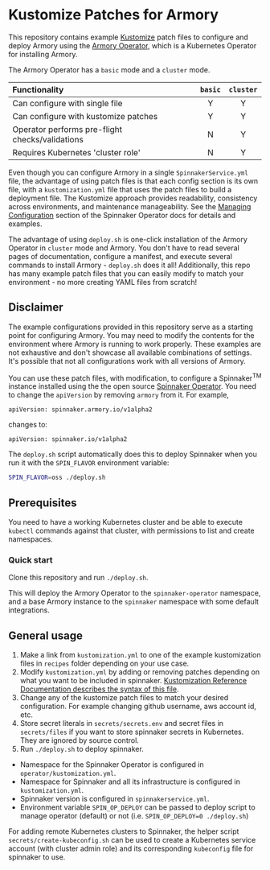 # Kustomize Patches for Armory

This repository contains example [Kustomize](https://kustomize.io) patch files to configure and deploy Armory using the [Armory Operator](https://docs.armory.io/docs/installation/operator/), which is a Kubernetes Operator for installing Armory.

The Armory Operator has a `basic` mode and a `cluster` mode.

Functionality                                   | `basic` | `cluster`
:-----------------------------------------------|:-------:|:--------:
Can configure with single file                  |    Y    |     Y
Can configure with kustomize patches            |    Y    |     Y
Operator performs pre-flight checks/validations |    N    |     Y
Requires Kubernetes 'cluster role'              |    N    |     Y

Even though you can configure Armory in a single `SpinnakerService.yml` file, the advantage of using patch files is that each config section is its own file, with a `kustomization.yml` file that uses the patch files to build a deployment file. The Kustomize approach provides readability, consistency across environments, and maintenance manageability.  See the [Managing Configuration](https://docs.armory.io/docs/installation/operator/#managing-configuration) section of the Spinnaker Operator docs for details and examples.

The advantage of using `deploy.sh` is one-click installation of the Armory Operator in `cluster` mode and Armory. You don't have to read several pages of documentation, configure a manifest, and execute several commands to install Armory - `deploy.sh` does it all! Additionally, this repo has many example patch files that you can easily modify to match your environment - no more creating YAML files from scratch!

## Disclaimer

The example configurations provided in this repository serve as a starting point for configuring Armory. You may need to modify the contents for the environment where Armory is running to work properly. These examples are not exhaustive and don't showcase all available combinations of settings. It's possible that not all configurations work with all versions of Armory.

You can use these patch files, with modification, to configure a Spinnaker<sup>TM</sup> instance installed using the the open source [Spinnaker Operator](https://github.com/armory/spinnaker-operator). You need to change the `apiVersion` by removing `armory` from it. For example,

```
apiVersion: spinnaker.armory.io/v1alpha2
```

changes to:

```
apiVersion: spinnaker.io/v1alpha2
```

The `deploy.sh` script automatically does this to deploy Spinnaker when you run it with the `SPIN_FLAVOR` environment variable:

```bash
SPIN_FLAVOR=oss ./deploy.sh

```

## Prerequisites

You need to have a working Kubernetes cluster and be able to execute `kubectl` commands against that cluster, with permissions to list and create namespaces.

### Quick start

Clone this repository and run `./deploy.sh`.

This will deploy the Armory Operator to the `spinnaker-operator` namespace, and a base Armory instance to the `spinnaker` namespace with some default integrations.

## General usage

1. Make a link from `kustomization.yml` to one of the example kustomization files in `recipes` folder depending on your use case.
1. Modify `kustomization.yml` by adding or removing patches depending on what you want to be included in spinnaker. [Kustomization Reference Documentation describes the syntax of this file](https://kubectl.docs.kubernetes.io/pages/reference/kustomize.html).
1. Change any of the kustomize patch files to match your desired configuration. For example changing github username, aws account id, etc.
1. Store secret literals in `secrets/secrets.env` and secret files in `secrets/files` if you want to store spinnaker secrets in Kubernetes. They are ignored by source control.
1. Run `./deploy.sh` to deploy spinnaker.

* Namespace for the Spinnaker Operator is configured in `operator/kustomization.yml`.
* Namespace for Spinnaker and all its infrastructure is configured in `kustomization.yml`.
* Spinnaker version is configured in `spinnakerservice.yml`.
* Environment variable `SPIN_OP_DEPLOY` can be passed to deploy script to manage operator (default) or not (i.e. `SPIN_OP_DEPLOY=0 ./deploy.sh`)

For adding remote Kubernetes clusters to Spinnaker, the helper script `secrets/create-kubeconfig.sh` can be used to create a Kubernetes service account (with cluster admin role) and its corresponding `kubeconfig` file for spinnaker to use.


